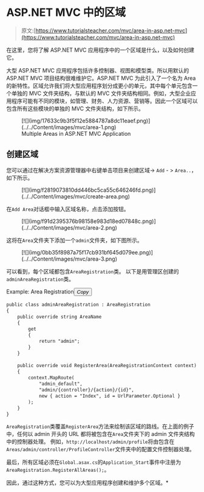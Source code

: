 # ASP.NET MVC 中的区域

> 原文:[https://www.tutorialsteacher.com/mvc/area-in-asp.net-mvc](https://www.tutorialsteacher.com/mvc/area-in-asp.net-mvc)

在这里，您将了解 ASP.NET MVC 应用程序中的一个区域是什么，以及如何创建它。

大型 ASP.NET MVC 应用程序包括许多控制器、视图和模型类。所以用默认的 ASP.NET MVC 项目结构很难维护它。ASP.NET MVC 为此引入了一个名为 Area 的新特性。区域允许我们将大型应用程序划分成更小的单元，其中每个单元包含一个单独的 MVC 文件夹结构，与默认的 MVC 文件夹结构相同。例如，大型企业应用程序可能有不同的模块，如管理、财务、人力资源、营销等。因此一个区域可以包含所有这些模块的单独的 MVC 文件夹结构，如下所示。

<figure>[![](img/17633c9b3f5f12e5884787a8dc11eaef.png)](../../Content/images/mvc/area-1.png)

<figcaption>Multiple Areas in ASP.NET MVC Application</figcaption>

</figure>

## 创建区域

您可以通过在解决方案资源管理器中右键单击项目来创建区域-> `Add` - > `Area..`，如下所示。

<figure>[![](img/f2819073810dd446bc5ca55c646246fd.png)](../../Content/images/mvc/create-area.png)</figure>

在`Add Area`对话框中输入区域名称，点击添加按钮。

<figure>[![](img/f91d2395376b98158e983d18ed07848c.png)](../../Content/images/mvc/area-2.png)</figure>

这将在`Area`文件夹下添加一个`admin`文件夹，如下图所示。

<figure>[![](img/0bb35f8987a75f17cb931bf645d079ee.png)](../../Content/images/mvc/area-3.png)</figure>

可以看到，每个区域都包含`AreaRegistration`类。 以下是用管理区创建的`adminAreaRegistration`类。

Example: Area Registration<button class="copy-btn pull-right" title="Copy example code">*Copy*</button> 

```
public class adminAreaRegistration : AreaRegistration 
{
    public override string AreaName 
    {
        get 
        {
            return "admin";
        }
    }

    public override void RegisterArea(AreaRegistrationContext context) 
    {
        context.MapRoute(
            "admin_default",
            "admin/{controller}/{action}/{id}",
            new { action = "Index", id = UrlParameter.Optional }
        );
    }
} 
```

`AreaRegistration`类覆盖`RegisterArea`方法来绘制该区域的路线。在上面的例子中，任何以 admin 开头的 URL 都将被包含在`Area`文件夹下的 admin 文件夹结构中的控制器处理。 例如，`http://localhost/admin/profile`将由包含在`Areas/admin/controller/ProfileController`文件夹中的配置文件控制器处理。

最后，所有区域必须在`Global.asax.cs`的`Application_Start`事件中注册为`AreaRegistration.RegisterAllAreas();`。

因此，通过这种方式，您可以为大型应用程序创建和维护多个区域。*